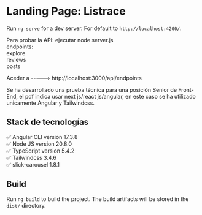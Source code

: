 # Landing Page: Listrace

Run `ng serve` for a dev server. For default to `http://localhost:4200/`.  

Para probar la API: ejecutar node server.js  
endpoints:  
    explore  
    reviews  
    posts  

Aceder a ----->  http://localhost:3000/api/endpoints     

Se ha desarrollado una prueba técnica para una posición Senior de Front-End, el pdf indica usar next 
js/react js/angular, en este caso se ha utilizado unicamente Angular y Tailwindcss.  

## Stack de tecnologías

✅ Angular CLI version 17.3.8  
✅ Node JS version 20.8.0  
✅ TypeScript version 5.4.2    
✅ Tailwindcss 3.4.6     
✅ slick-carousel 1.8.1  


## Build

Run `ng build` to build the project. The build artifacts will be stored in the `dist/` directory.
